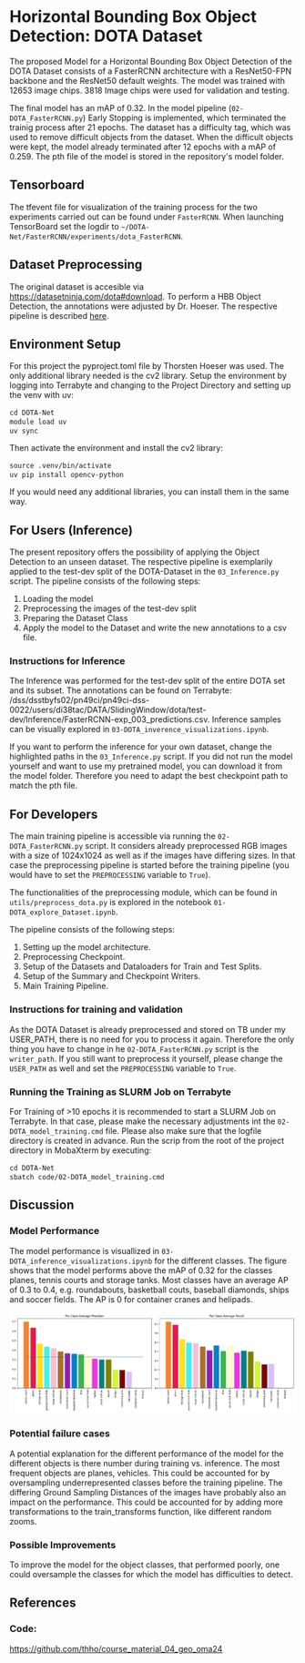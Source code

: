 # Horizontal Bounding Box Object Detection: DOTA Dataset
The proposed Model for a Horizontal Bounding Box Object Detection of the DOTA Dataset consists of a FasterRCNN architecture with a ResNet50-FPN backbone and the ResNet50 default weights. The model was trained with 12653 image chips. 3818 Image chips were used for validation and testing.

The final model has an mAP of 0.32. In the model pipeline (`02-DOTA_FasterRCNN.py`) Early Stopping is implemented, which terminated the trainig process after 21 epochs. The dataset has a difficulty tag, which was used to remove difficult objects from the dataset. When the difficult objects were kept, the model already terminated after 12 epochs with a mAP of 0.259.
The pth file of the model is stored in the repository's model folder.

## Tensorboard
The tfevent file for visualization of the training process for the two experiments carried out can be found under `FasterRCNN`. When launching TensorBoard set the logdir to `~/DOTA-Net/FasterRCNN/experiments/dota_FasterRCNN`.

## Dataset Preprocessing
The original dataset is accesible via https://datasetninja.com/dota#download.  To perform a HBB Object Detection, the annotations were adjusted by Dr. Hoeser. The respective pipeline is described [here](https://github.com/thho/course_material_04_geo_oma24/blob/main/notebooks/04-hoes_th-DOTA_dataset_prep.ipynb).

## Environment Setup
For this project the pyproject.toml file by Thorsten Hoeser was used. The only additional library needed is the cv2 library. Setup the environment by logging into Terrabyte and changing to the Project Directory and setting up the venv with uv:
```
cd DOTA-Net
module load uv
uv sync
```
Then activate the environment and install the cv2 library:
```
source .venv/bin/activate
uv pip install opencv-python
```

If you would need any additional libraries, you can install them in the same way.

## For Users (Inference)
The present repository offers the possibility of applying the Object Detection to an unseen dataset. The respective pipeline is exemplarily applied to the test-dev split of the DOTA-Dataset in the `03_Inference.py` script. The pipeline consists of the following steps:
1. Loading the model
2. Preprocessing the images of the test-dev split
3. Preparing the Dataset Class
4. Apply the model to the Dataset and write the new annotations to a csv file.

### Instructions for Inference
The Inference was performed for the test-dev split of the entire DOTA set and its subset. The annotations can be found on Terrabyte: /dss/dsstbyfs02/pn49ci/pn49ci-dss-0022/users/di38tac/DATA/SlidingWindow/dota/test-dev/Inference/FasterRCNN-exp_003_predictions.csv. Inference samples can be visually explored in `03-DOTA_inverence_visualizations.ipynb`.

If you want to perform the inference for your own dataset, change the highlighted paths in the `03_Inference.py` script. If you did not run the model yourself and want to use my pretrained model, you can download it from the model folder. Therefore you need to adapt the best checkpoint path to match the pth file.

## For Developers
The main training pipeline is accessible via running the `02-DOTA_FasterRCNN.py` script. It considers already preprocessed RGB images with a size of 1024x1024 as well as if the images have differing sizes. In that case the preprocessing pipeline is started before the training pipeline (you would have to set the `PREPROCESSING` variable to `True`).

The functionalities of the preprocessing module, which can be found in `utils/preprocess_dota.py` is explored in the notebook `01-DOTA_explore_Dataset.ipynb`.

The pipeline consists of the following steps:
1. Setting up the model architecture.
2. Preprocessing Checkpoint.
3. Setup of the Datasets and Dataloaders for Train and Test Splits.
4. Setup of the Summary and Checkpoint Writers.
5. Main Training Pipeline.

### Instructions for training and validation
As the DOTA Dataset is already preprocessed and stored on TB under my USER_PATH, there is no need for you to process it again. Therefore the only thing you have to change in he `02-DOTA_FasterRCNN.py` script is the `writer_path`. If you still want to preprocess it yourself, please change the `USER_PATH` as well and set the `PREPROCESSING` variable to `True`.

### Running the Training as SLURM Job on Terrabyte
For Training of >10 epochs it is recommended to start a SLURM Job on Terrabyte. In that case, please make the necessary adjustments int the `02-DOTA_model_training.cmd` file. Please also make sure that the logfile directory is created in advance. Run the scrip from the root of the project directory in MobaXterm by executing:
```
cd DOTA-Net
sbatch code/02-DOTA_model_training.cmd
```

## Discussion
### Model Performance
The model performance is visuallized in `03-DOTA_inference_visualizations.ipynb` for the different classes. The figure shows that the model performs above the mAP of 0.32 for the classes planes, tennis courts and storage tanks. Most classes have an average AP of 0.3 to 0.4, e.g. roundabouts, basketball couts, baseball diamonds, ships and soccer fields.
The AP is 0 for container cranes and helipads.

![mAP and mAR per Class](https://github.com/Siedrid/DOTA-Net/blob/master/media/barchart_mAP_mAR-DOTA.png)

### Potential failure cases
A potential explanation for the different performance of the model for the different objects is there number during training vs. inference. The most frequent objects are planes, vehicles. This could be accounted for by oversampling underrepresented classes before the training pipeline. The differing Ground Sampling Distances of the images have probably also an impact on the performance. This could be accounted for by adding more transformations to the train_transforms function, like different random zooms.

### Possible Improvements
To improve the model for the object classes, that performed poorly, one could oversample the classes for which the model has difficulties to detect.

## References

### Code:
https://github.com/thho/course_material_04_geo_oma24